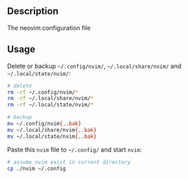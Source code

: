 ## Description

The neovim configuration file

## Usage

Delete or backup `~/.config/nvim/`, `~/.local/share/nvim/` and `~/.local/state/nvim/`:

```sh
# delete
rm -rf ~/.config/nvim/*
rm -rf ~/.local/share/nvim/*
rm -rf ~/.local/state/nvim/*

# backup
mv ~/.config/nvim{,.bak}
mv ~/.local/share/nvim{,.bak}
mv ~/.local/state/nvim{,.bak}
```

Paste this `nvim` file to `~/.config/` and start `nvim`:

```sh
# assume nvim exist in current directory
cp ./nvim ~/.config
```
